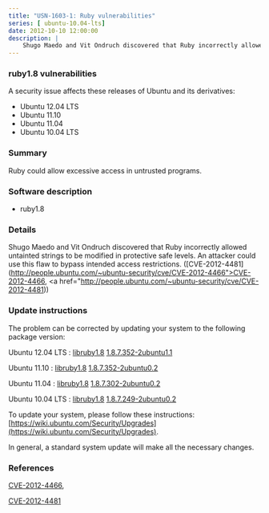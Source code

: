 ```yaml
---
title: "USN-1603-1: Ruby vulnerabilities"
series: [ ubuntu-10.04-lts]
date: 2012-10-10 12:00:00
description: |
    Shugo Maedo and Vit Ondruch discovered that Ruby incorrectly allowed untainted strings to be modified in protective safe levels. An attacker could use this flaw to bypass intended access restrictions. ([CVE-2012-4481](http://people.ubuntu.com/~ubuntu-security/cve/CVE-2012-4466">CVE-2012-4466</a>, <a href="http://people.ubuntu.com/~ubuntu-security/cve/CVE-2012-4481)) 
--- 
```

 
 


### ruby1.8 vulnerabilities

A security issue affects these releases of Ubuntu and its derivatives:

* Ubuntu 12.04 LTS
* Ubuntu 11.10
* Ubuntu 11.04
* Ubuntu 10.04 LTS

### Summary

Ruby could allow excessive access in untrusted programs. 

### Software description

* ruby1.8 

### Details

Shugo Maedo and Vit Ondruch discovered that Ruby incorrectly allowed untainted strings to be modified in protective safe levels. An attacker could use this flaw to bypass intended access restrictions. ([CVE-2012-4481](http://people.ubuntu.com/~ubuntu-security/cve/CVE-2012-4466">CVE-2012-4466</a>, <a href="http://people.ubuntu.com/~ubuntu-security/cve/CVE-2012-4481)) 

### Update instructions

The problem can be corrected by updating your system to the following package version:

Ubuntu 12.04 LTS
 : [libruby1.8](https://launchpad.net/ubuntu/+source/ruby1.8) <span> [1.8.7.352-2ubuntu1.1](https://launchpad.net/ubuntu/+source/ruby1.8/1.8.7.352-2ubuntu1.1) </span> 

Ubuntu 11.10
 : [libruby1.8](https://launchpad.net/ubuntu/+source/ruby1.8) <span> [1.8.7.352-2ubuntu0.2](https://launchpad.net/ubuntu/+source/ruby1.8/1.8.7.352-2ubuntu0.2) </span> 

Ubuntu 11.04
 : [libruby1.8](https://launchpad.net/ubuntu/+source/ruby1.8) <span> [1.8.7.302-2ubuntu0.2](https://launchpad.net/ubuntu/+source/ruby1.8/1.8.7.302-2ubuntu0.2) </span> 

Ubuntu 10.04 LTS
 : [libruby1.8](https://launchpad.net/ubuntu/+source/ruby1.8) <span> [1.8.7.249-2ubuntu0.2](https://launchpad.net/ubuntu/+source/ruby1.8/1.8.7.249-2ubuntu0.2) </span> 

To update your system, please follow these instructions: [https://wiki.ubuntu.com/Security/Upgrades](https://wiki.ubuntu.com/Security/Upgrades).

In general, a standard system update will make all the necessary changes. 

### References

 
 [CVE-2012-4466](http://people.ubuntu.com/~ubuntu-security/cve/CVE-2012-4466), 

 [CVE-2012-4481](http://people.ubuntu.com/~ubuntu-security/cve/CVE-2012-4481)
 

